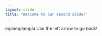 ```yaml
---
layout: slide
title: "Welcome to our second slide!"
---
```

mplamplampla
Use the left arrow to go back!
